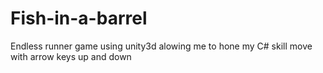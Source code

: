 # Fish-in-a-barrel
Endless runner game using unity3d alowing me to hone my C# skill
move with arrow keys up and down
